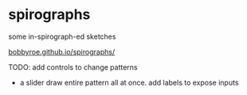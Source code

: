 # spirographs
some in-spirograph-ed sketches 
 
[bobbyroe.github.io/spirographs/](https://bobbyroe.github.io/spirographs/)

 TODO: add controls to change patterns 
  * a slider 
 draw entire pattern all at once. 
 add labels to expose inputs 
